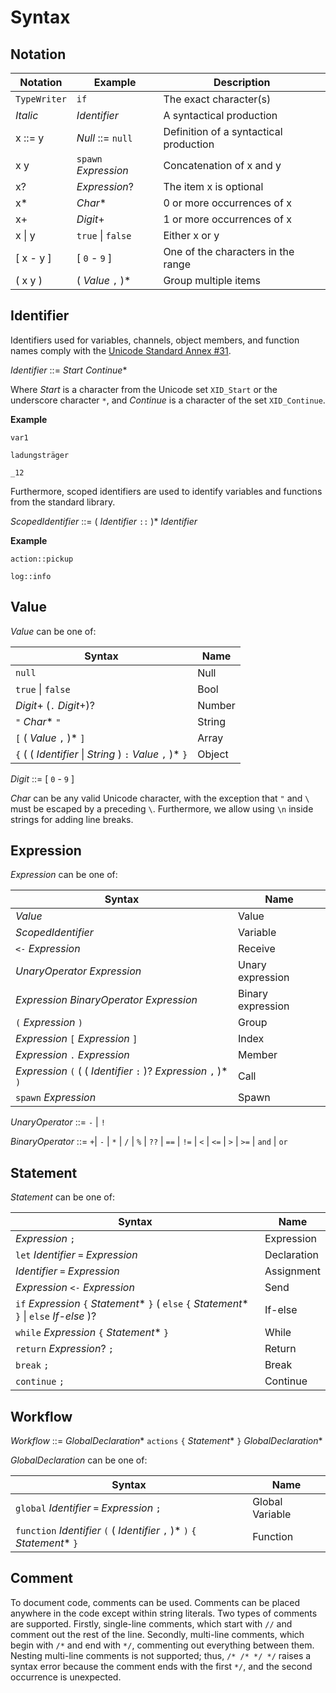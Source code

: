 # Syntax

## Notation

| Notation     | Example              | Description                            |
| ------------ | -------------------- | -------------------------------------- |
| `TypeWriter` | `if`                 | The exact character(s)                 |
| _Italic_     | _Identifier_         | A syntactical production               |
| x ::= y      | _Null_ ::= `null`    | Definition of a syntactical production |
| x y          | `spawn` _Expression_ | Concatenation of x and y               |
| x?           | _Expression_?        | The item x is optional                 |
| x\*          | _Char_\*             | 0 or more occurrences of x             |
| x+           | _Digit_+             | 1 or more occurrences of x             |
| x \| y       | `true` \| `false`    | Either x or y                          |
| [ x - y ]    | [ `0` - `9` ]        | One of the characters in the range     |
| ( x y )      | ( _Value_ `,` )\*    | Group multiple items                   |

## Identifier

Identifiers used for variables, channels, object members, and function names comply with the [Unicode Standard Annex #31](http://www.unicode.org/reports/tr31/).

_Identifier_ ::= _Start_ _Continue_\*

Where _Start_ is a character from the Unicode set `XID_Start` or the underscore character `*`, and _Continue_ is a character of the set `XID_Continue`.

**Example**

```wdl
var1

ladungsträger

_12
```

Furthermore, scoped identifiers are used to identify variables and functions from the standard library.

_ScopedIdentifier_ ::= ( _Identifier_ `::` )\* _Identifier_

**Example**

```wdl
action::pickup

log::info
```

## Value

_Value_ can be one of:

| Syntax                                                     | Name   |
| ---------------------------------------------------------- | ------ |
| `null`                                                     | Null   |
| `true` \| `false`                                          | Bool   |
| _Digit_+ (`.` _Digit_+)?                                   | Number |
| `"` _Char_\* `"`                                           | String |
| `[` ( _Value_ `,` )\* `]`                                  | Array  |
| `{` ( ( _Identifier_ \| _String_ ) `:` _Value_ `,` )\* `}` | Object |

_Digit_ ::= [ `0` - `9` ]

_Char_ can be any valid Unicode character, with the exception that `"` and `\` must be escaped by a preceding `\`. Furthermore, we allow using `\n` inside strings for adding line breaks.

## Expression

_Expression_ can be one of:

| Syntax                                                            | Name              |
| ----------------------------------------------------------------- | ----------------- |
| _Value_                                                           | Value             |
| _ScopedIdentifier_                                                | Variable          |
| `<-` _Expression_                                                 | Receive           |
| _UnaryOperator_ _Expression_                                      | Unary expression  |
| _Expression_ _BinaryOperator_ _Expression_                        | Binary expression |
| `(` _Expression_ `)`                                              | Group             |
| _Expression_ `[` _Expression_ `]`                                 | Index             |
| _Expression_ `.` _Expression_                                     | Member            |
| _Expression_ `(` ( ( _Identifier_ `:` )? _Expression_ `,` )\* `)` | Call              |
| `spawn` _Expression_                                              | Spawn             |

_UnaryOperator_ ::= `-` | `!`

_BinaryOperator_ ::= `+`| `-` | `*` | `/` | `%` | `??` | `==` | `!=` | `<` | `<=` | `>` | `>=` | `and` | `or`

## Statement

_Statement_ can be one of:

| Syntax                                                                                        | Name        |
| --------------------------------------------------------------------------------------------- | ----------- |
| _Expression_ `;`                                                                              | Expression  |
| `let` _Identifier_ `=` _Expression_                                                           | Declaration |
| _Identifier_ `=` _Expression_                                                                 | Assignment  |
| _Expression_ `<-` _Expression_                                                                | Send        |
| `if` _Expression_ `{` _Statement_\* `}` ( `else` `{` _Statement_\* `}` \| `else` _If-else_ )? | If-else     |
| `while` _Expression_ `{` _Statement_\* `}`                                                    | While       |
| `return` _Expression_? `;`                                                                    | Return      |
| `break` `;`                                                                                   | Break       |
| `continue` `;`                                                                                | Continue    |

## Workflow

_Workflow_ ::= _GlobalDeclaration_\* `actions` `{` _Statement_\* `}` _GlobalDeclaration_\*

_GlobalDeclaration_ can be one of:

| Syntax                                                                       | Name            |
| ---------------------------------------------------------------------------- | --------------- |
| `global` _Identifier_ `=` _Expression_ `;`                                   | Global Variable |
| `function` _Identifier_ `(` ( _Identifier_ `,` )\* `)` `{` _Statement_\* `}` | Function        |

## Comment

To document code, comments can be used. Comments can be placed anywhere in the code except within string literals. Two types of comments are supported. Firstly, single-line comments, which start with `//` and comment out the rest of the line. Secondly, multi-line comments, which begin with `/*` and end with `*/`, commenting out everything between them. Nesting multi-line comments is not supported; thus, `/* /* */ */` raises a syntax error because the comment ends with the first `*/`, and the second occurrence is unexpected.
